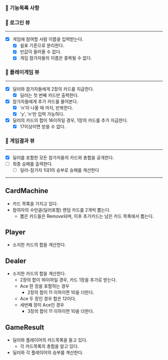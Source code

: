 ### 🎯 기능목록 사항

### 🔽 로그인 뷰

***

- [x] 게임에 참여할 사람 이름을 입력받는다.
    - [x] 쉼표 기준으로 분리한다.
    - [x] 빈값이 들어올 수 없다.
    - [x] 게임 참가자들의 이름은 중복될 수 없다.

### 🔽 플레이게임 뷰

***

- [x] 딜러와 참가자들에게 2장의 카드를 지급한다.
    - [x] 딜러는 첫 번째 카드만 출력한다.
- [x] 참가자들에게 추가 카드를 물어본다.
    - [x] 'n'이 나올 때 까지, 반복한다.
    - [x] 'y', 'n'만 입력 가능하다.
- [x] 딜러의 카드의 합이 16이하일 경우, 1장의 카드를 추가 지급한다.
    - [x] 17이상이면 받을 수 없다.

### 🔽 게임결과 뷰

***

- [x] 딜러를 포함한 모든 참가자들의 카드와 총합을 공개한다.
- [ ] 최종 승패를 출력한다.
    - [ ] 딜러-참가자 1대1의 승부로 승패를 계산한다

---

## CardMachine

- 카드 목록을 가지고 있다.
- 참여자의 수만큼(딜러포함) 랜덤 카드를 2개씩 뽑는다.
    - 뽑은 카드들은 Remove되며, 이후 추가카드는 남은 카드 목록에서 뽑는다.

## Player

- 소지한 카드의 합을 계산한다.

## Dealer

- 소지한 카드의 합을 계산한다.
    - 2장의 합이 16이하일 경우, 카드 1장을 추가로 받는다.
    - Ace 한 장을 포함하는 경우
      - 2장의 합이 11 이하이면 10을 더한다.
    - Ace 두 장인 경우 합은 12이다.
    - 세번째 장이 Ace인 경우 
      - 3장의 합이 11 이하이면 10을 더한다.

## GameResult

- 딜러와 플레이어의 카드목록을 들고 있다.
    - 각 카드목록의 총합을 알고 있다.
- 딜러와 각 플레이어의 승부를 계산한다. 